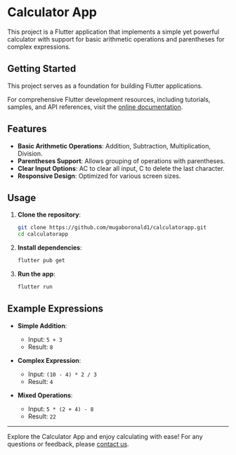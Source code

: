 # Calculator App

This project is a Flutter application that implements a simple yet powerful calculator with support for basic arithmetic operations and parentheses for complex expressions.

## Getting Started

This project serves as a foundation for building Flutter applications.

For comprehensive Flutter development resources, including tutorials, samples, and API references, visit the [online documentation](https://docs.flutter.dev/).

## Features

- **Basic Arithmetic Operations**: Addition, Subtraction, Multiplication, Division.
- **Parentheses Support**: Allows grouping of operations with parentheses.
- **Clear Input Options**: AC to clear all input, C to delete the last character.
- **Responsive Design**: Optimized for various screen sizes.

## Usage

1. **Clone the repository**:
    ```bash
    git clone https://github.com/mugaboronald1/calculatorapp.git
    cd calculatorapp
    ```

2. **Install dependencies**:
    ```bash
    flutter pub get
    ```

3. **Run the app**:
    ```bash
    flutter run
    ```

## Example Expressions

- **Simple Addition**:
  - Input: `5 + 3`
  - Result: `8`

- **Complex Expression**:
  - Input: `(10 - 4) * 2 / 3`
  - Result: `4`

- **Mixed Operations**:
  - Input: `5 * (2 + 4) - 8`
  - Result: `22`

---

Explore the Calculator App and enjoy calculating with ease! For any questions or feedback, please [contact us](Ronald:mugaboronald12@gmail.com).
